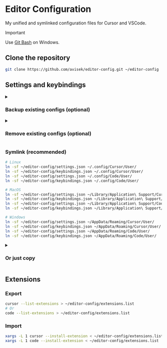 # Editor Configuration

My unified and symlinked configuration files for Cursor and VSCode.

> [!IMPORTANT]
> Use [Git Bash](https://git-scm.com/downloads) on Windows.

## Clone the repository

```sh
git clone https://github.com/avisek/editor-config.git ~/editor-config
```

## Settings and keybindings

<details>
  <summary>

### Backup existing configs (optional)

  </summary>

```sh
# Linux
mv ~/.config/Cursor/User/settings.json{,.bak}
mv ~/.config/Cursor/User/keybindings.json{,.bak}
mv ~/.config/Code/User/settings.json{,.bak}
mv ~/.config/Code/User/keybindings.json{,.bak}

# MacOS
mv ~/Library/Application\ Support/Cursor/User/settings.json{,.bak}
mv ~/Library/Application\ Support/Cursor/User/keybindings.json{,.bak}
mv ~/Library/Application\ Support/Code/User/settings.json{,.bak}
mv ~/Library/Application\ Support/Code/User/keybindings.json{,.bak}

# Windows
mv ~/AppData/Roaming/Cursor/User/settings.json{,.bak}
mv ~/AppData/Roaming/Cursor/User/keybindings.json{,.bak}
mv ~/AppData/Roaming/Code/User/settings.json{,.bak}
mv ~/AppData/Roaming/Code/User/keybindings.json{,.bak}
```

</details>

<details>
  <summary>

### Remove existing configs (optional)

  </summary>

```sh
# Linux
rm ~/.config/Cursor/User/settings.json
rm ~/.config/Cursor/User/keybindings.json
rm ~/.config/Code/User/settings.json
rm ~/.config/Code/User/keybindings.json

# MacOS
rm ~/Library/Application\ Support/Cursor/User/settings.json
rm ~/Library/Application\ Support/Cursor/User/keybindings.json
rm ~/Library/Application\ Support/Code/User/settings.json
rm ~/Library/Application\ Support/Code/User/keybindings.json

# Windows
rm ~/AppData/Roaming/Cursor/User/settings.json
rm ~/AppData/Roaming/Cursor/User/keybindings.json
rm ~/AppData/Roaming/Code/User/settings.json
rm ~/AppData/Roaming/Code/User/keybindings.json
```

</details>

### Symlink (recommended)

```sh
# Linux
ln -sf ~/editor-config/settings.json ~/.config/Cursor/User/
ln -sf ~/editor-config/keybindings.json ~/.config/Cursor/User/
ln -sf ~/editor-config/settings.json ~/.config/Code/User/
ln -sf ~/editor-config/keybindings.json ~/.config/Code/User/

# MacOS
ln -sf ~/editor-config/settings.json ~/Library/Application\ Support/Cursor/User/
ln -sf ~/editor-config/keybindings.json ~/Library/Application\ Support/Cursor/User/
ln -sf ~/editor-config/settings.json ~/Library/Application\ Support/Code/User/
ln -sf ~/editor-config/keybindings.json ~/Library/Application\ Support/Code/User/

# Windows
ln -sf ~/editor-config/settings.json ~/AppData/Roaming/Cursor/User/
ln -sf ~/editor-config/keybindings.json ~/AppData/Roaming/Cursor/User/
ln -sf ~/editor-config/settings.json ~/AppData/Roaming/Code/User/
ln -sf ~/editor-config/keybindings.json ~/AppData/Roaming/Code/User/
```

<details>
  <summary>

### Or just copy

  </summary>

```sh
# Linux
cp ~/editor-config/settings.json ~/.config/Cursor/User/
cp ~/editor-config/keybindings.json ~/.config/Cursor/User/
cp ~/editor-config/settings.json ~/.config/Code/User/
cp ~/editor-config/keybindings.json ~/.config/Code/User/

# MacOS
cp ~/editor-config/settings.json ~/Library/Application\ Support/Cursor/User/
cp ~/editor-config/keybindings.json ~/Library/Application\ Support/Cursor/User/
cp ~/editor-config/settings.json ~/Library/Application\ Support/Code/User/
cp ~/editor-config/keybindings.json ~/Library/Application\ Support/Code/User/

# Windows
cp ~/editor-config/settings.json ~/AppData/Roaming/Cursor/User/
cp ~/editor-config/keybindings.json ~/AppData/Roaming/Cursor/User/
cp ~/editor-config/settings.json ~/AppData/Roaming/Code/User/
cp ~/editor-config/keybindings.json ~/AppData/Roaming/Code/User/
```

</details>

## Extensions

### Export

```sh
cursor --list-extensions > ~/editor-config/extensions.list
# Or
code --list-extensions > ~/editor-config/extensions.list
```

### Import

```sh
xargs -L 1 cursor --install-extension < ~/editor-config/extensions.list
xargs -L 1 code --install-extension < ~/editor-config/extensions.list
```
